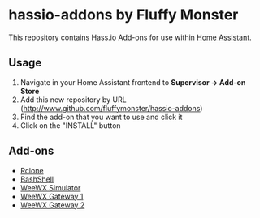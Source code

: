 # hassio-addons by Fluffy Monster

This repository contains Hass.io Add-ons for use within [Home Assistant](https://www.home-assistant.io/hassio/). 

## Usage

1. Navigate in your Home Assistant frontend to __Supervisor -> Add-on Store__
2. Add this new repository by URL (http://www.github.com/fluffymonster/hassio-addons)
3. Find the add-on that you want to use and click it
4. Click on the "INSTALL" button

## Add-ons

* [Rclone](rclone/README.md)
* [BashShell](bash/README.md)
* [WeeWX Simulator](WeeWX_sim/README.md)
* [WeeWX Gateway 1](WeeWX_g1/README.md)
* [WeeWX Gateway 2](WeeWX_g2/README.md)
